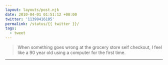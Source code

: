 ```yaml
---
layout: layouts/post.njk
date: 2010-04-01 01:51:12 +00:00
twitter: '11399416105'
permalink: /status/{{ twitter }}/
tags: 
  - tweet
---
```


> When something goes wrong at the grocery store self checkout, I feel like a 90 year old using a computer for the first time.

---
